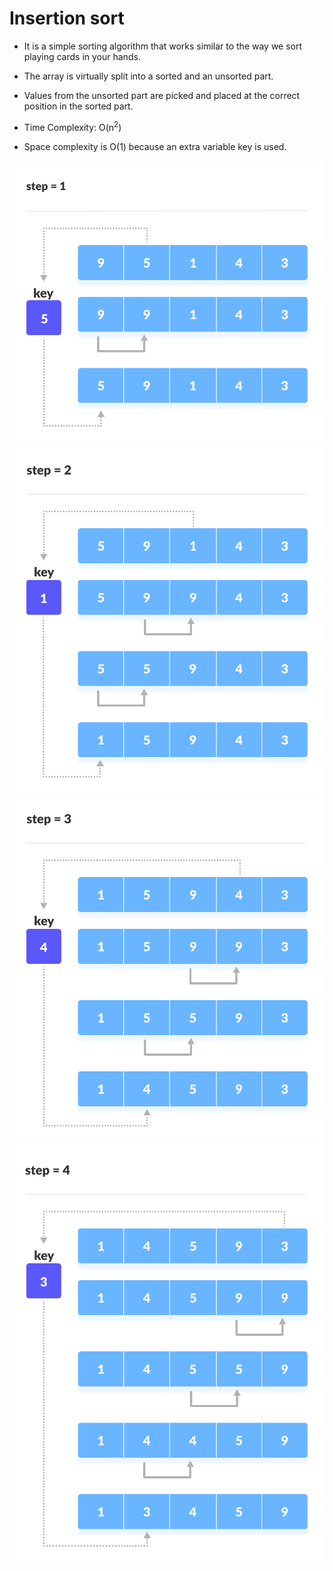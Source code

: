 # Insertion sort

- It is a simple sorting algorithm that works similar to the way we sort playing cards in your hands.

- The array is virtually split into a sorted and an unsorted part.

- Values from the unsorted part are picked and placed at the correct position in the sorted part.

- Time Complexity: O(n<sup>2</sup>)

- Space complexity is O(1) because an extra variable key is used.

![Linear Search](../../_asset_/Insertion-sort-0.png)
![Linear Search](../../_asset_/Insertion-sort-1.png)
![Linear Search](../../_asset_/Insertion-sort-2.png)
![Linear Search](../../_asset_/Insertion-sort-3.png)
